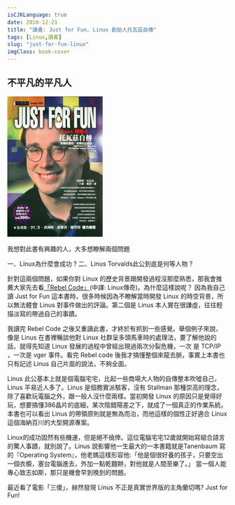 ```yaml
---
isCJKLanguage: true
date: 2010-12-21
title: "讀書: Just for Fun, Linux 創始人托瓦茲自傳"
tags: [Linux,讀書]
slug: "just-for-fun-linux"
imgClass: book-cover
---
```


## 不平凡的平凡人

![Just for Fun](/img/book/justforfun.jpg)

我想對此書有興趣的人，大多想瞭解兩個問題

一、Linux為什麼會成功 ?
二、Linus Torvalds此公到底是何等人物 ?

針對這兩個問題，如果你對 Linux 的歷史背景跟開發過程沒那麼熟悉，那我會推薦大家先去看[「Rebel Code」][0](中譯: Linux傳奇)。為什麼這樣說呢？ 因為我自己讀 Just for Fun 這本書時，很多時候因為不瞭解當時開發 Linux 的時空背景，所以無法體會 Linus 對事件做出的評論。第二個是 Linus 本人實在很謙虛，往往輕描淡寫的帶過自己的事蹟。

我讀完 Rebel Code 之後又重讀此書，才終於有抓到一些感覺。舉個例子來說，像是 Linus 在書裡暢談他對 Linux 社群呈多頭馬車時的處理法，要了解他說的話，就得先知道 Linux 發展的過程中曾經出現過兩次分裂危機，一次 是 TCP/IP ，一次是 vger 事件。看完 Rebel code 後我才搞懂整個來龍去脈，事實上本書也只有記述 Linus 自己片面的說法，不夠全面。

Linus 此公基本上就是個電腦宅宅，比起一些商場大人物的自傳整本吹噓自己， Linus 平易近人多了。Linus 是個務實派駭客，沒有 Stallman 那種崇高的理念，除了喜歡玩電腦之外，跟一般人沒什麼兩樣。當初開發 Linux 的原因只是覺得好玩，想要搞懂386晶片的底細，某次陰錯陽差之下，就成了一個真正的作業系統。本書也可以看出 Linus 的帶領原則就是無為而治，而他這樣的個性正好適合 Linux 這個海納百川的大型開源專案。

Linux的成功固然有些機運，但是絕不僥倖。這位電腦宅宅12歲就開始寫組合語言的驚人事蹟，就別說了。Linus 說影響他一生最大的一本書籍就是Tanenbaum 寫的『Operating System』，他老媽這樣形容他:「他是個很好養的孩子，只要空出一個衣櫥，塞台電腦進去，外加一點乾麵餅，對他就是人間至樂了。」 當一個人能專心致志如斯，那只是機會早到晚到的問題。

最近看了電影「三傻」，赫然發現 Linus 不正是真實世界版的主角蘭切嗎? Just for Fun!

[0]: /post/book/2010-12-21-rebel-code-review/